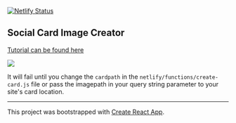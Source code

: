 [![Netlify Status](https://api.netlify.com/api/v1/badges/280deb73-e156-48c2-9181-defea62630bb/deploy-status)](https://app.netlify.com/sites/social-card-image/deploys)

## Social Card Image Creator

[Tutorial can be found here][tutorial]

[![](https://www.netlify.com/img/deploy/button.svg)][deploy]

It will fail until you change the `cardpath` in the `netlify/functions/create-card.js` file or pass the imagepath in your query string parameter to your site's card location.

---

This project was bootstrapped with [Create React App][create-react-app].

[deploy]: https://app.netlify.com/start/deploy?repository=https://github.com/talves/social-card-image
[create-react-app]: https://github.com/facebook/create-react-app
[tutorial]: https://tony.alves.dev/garden/netlify-react-social-card
